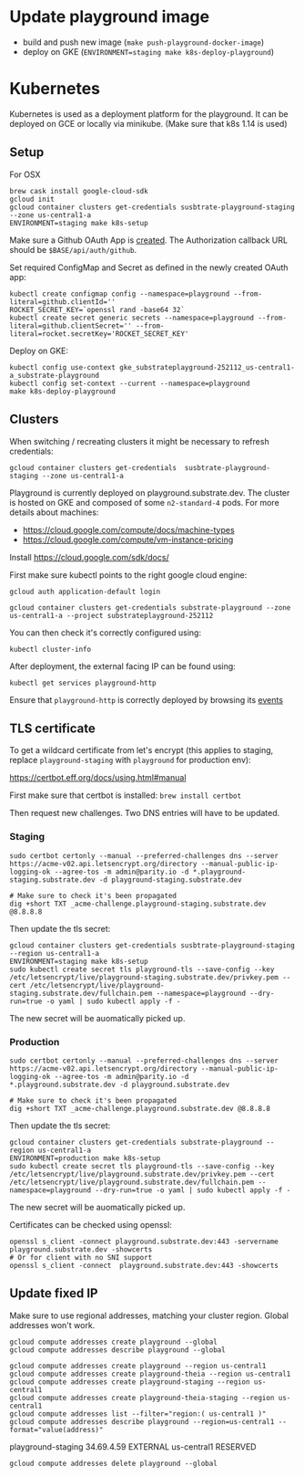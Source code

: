 # Update playground image

* build and push new image (`make push-playground-docker-image`)
* deploy on GKE (`ENVIRONMENT=staging make k8s-deploy-playground`)

# Kubernetes

Kubernetes is used as a deployment platform for the playground. It can be deployed on GCE or locally via minikube.
(Make sure that k8s 1.14 is used)

## Setup

For OSX

```
brew cask install google-cloud-sdk
gcloud init
gcloud container clusters get-credentials susbtrate-playground-staging --zone us-central1-a
ENVIRONMENT=staging make k8s-setup
```

Make sure a Github OAuth App is [created](https://docs.github.com/en/developers/apps/creating-an-oauth-app). The Authorization callback URL should be `$BASE/api/auth/github`.

Set required ConfigMap and Secret as defined in the newly created OAuth app:

```shell
kubectl create configmap config --namespace=playground --from-literal=github.clientId=''
ROCKET_SECRET_KEY=`openssl rand -base64 32`
kubectl create secret generic secrets --namespace=playground --from-literal=github.clientSecret='' --from-literal=rocket.secretKey='ROCKET_SECRET_KEY'
```

Deploy on GKE:

```
kubectl config use-context gke_substrateplayground-252112_us-central1-a_substrate-playground
kubectl config set-context --current --namespace=playground
make k8s-deploy-playground
```

## Clusters

When switching / recreating clusters it might be necessary to refresh credentials:

```
gcloud container clusters get-credentials  susbtrate-playground-staging --zone us-central1-a
```

Playground is currently deployed on playground.substrate.dev. The cluster is hosted on GKE and composed of some `n2-standard-4` pods.
For more details about machines:

* https://cloud.google.com/compute/docs/machine-types
* https://cloud.google.com/compute/vm-instance-pricing

Install https://cloud.google.com/sdk/docs/

First make sure kubectl points to the right google cloud engine:

```
gcloud auth application-default login

gcloud container clusters get-credentials substrate-playground --zone us-central1-a --project substrateplayground-252112
```

You can then check it's correctly configured using:

```
kubectl cluster-info
```

After deployment, the external facing IP can be found using:

```
kubectl get services playground-http
```

Ensure that `playground-http` is correctly deployed by browsing its [events](https://console.cloud.google.com/kubernetes/service/us-central1-a/substrate-playground/default/playground-http?project=substrateplayground-252112&organizationId=939403632241&tab=events&duration=PT1H&pod_summary_list_tablesize=20&playground-http_events_tablesize=50)

## TLS certificate

To get a wildcard certificate from let's encrypt (this applies to staging, replace `playground-staging` with `playground` for production env):

https://certbot.eff.org/docs/using.html#manual

First make sure that certbot is installed: `brew install certbot`

Then request new challenges. Two DNS entries will have to be updated.

### Staging

```
sudo certbot certonly --manual --preferred-challenges dns --server https://acme-v02.api.letsencrypt.org/directory --manual-public-ip-logging-ok --agree-tos -m admin@parity.io -d *.playground-staging.substrate.dev -d playground-staging.substrate.dev

# Make sure to check it's been propagated 
dig +short TXT _acme-challenge.playground-staging.substrate.dev @8.8.8.8
```

Then update the tls secret:

```
gcloud container clusters get-credentials susbtrate-playground-staging --region us-central1-a
ENVIRONMENT=staging make k8s-setup
sudo kubectl create secret tls playground-tls --save-config --key /etc/letsencrypt/live/playground-staging.substrate.dev/privkey.pem --cert /etc/letsencrypt/live/playground-staging.substrate.dev/fullchain.pem --namespace=playground --dry-run=true -o yaml | sudo kubectl apply -f -
```

The new secret will be auomatically picked up.

### Production

```
sudo certbot certonly --manual --preferred-challenges dns --server https://acme-v02.api.letsencrypt.org/directory --manual-public-ip-logging-ok --agree-tos -m admin@parity.io -d *.playground.substrate.dev -d playground.substrate.dev

# Make sure to check it's been propagated 
dig +short TXT _acme-challenge.playground.substrate.dev @8.8.8.8
```

Then update the tls secret:

```
gcloud container clusters get-credentials substrate-playground --region us-central1-a
ENVIRONMENT=production make k8s-setup
sudo kubectl create secret tls playground-tls --save-config --key /etc/letsencrypt/live/playground.substrate.dev/privkey.pem --cert /etc/letsencrypt/live/playground.substrate.dev/fullchain.pem --namespace=playground --dry-run=true -o yaml | sudo kubectl apply -f -
```

The new secret will be auomatically picked up.

Certificates can be checked using openssl:

```shell
openssl s_client -connect playground.substrate.dev:443 -servername playground.substrate.dev -showcerts
# Or for client with no SNI support
openssl s_client -connect  playground.substrate.dev:443 -showcerts
```

## Update fixed IP

Make sure to use regional addresses, matching your cluster region. Global addresses won't work.

```
gcloud compute addresses create playground --global
gcloud compute addresses describe playground --global
```

```
gcloud compute addresses create playground --region us-central1
gcloud compute addresses create playground-theia --region us-central1
gcloud compute addresses create playground-staging --region us-central1
gcloud compute addresses create playground-theia-staging --region us-central1
gcloud compute addresses list --filter="region:( us-central1 )"
gcloud compute addresses describe playground --region=us-central1 --format="value(address)"
```

playground-staging        34.69.4.59      EXTERNAL                    us-central1          RESERVED

```
gcloud compute addresses delete playground --global
```
